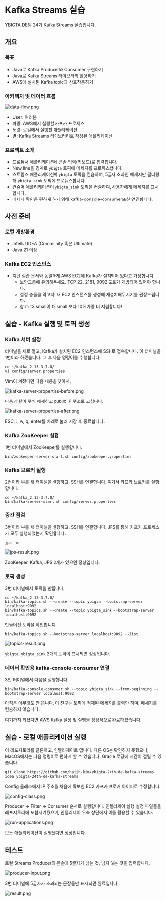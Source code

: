 # Kafka Streams 실습

YBIGTA DE팀 24기 Kafka Streams 실습입니다.

## 개요

### 목표

- Java로 Kafka Producer와 Consumer 구현하기
- Java로 Kafka Streams 라이브러리 활용하기
- AWS에 설치된 Kafka topic과 상호작용하기

### 아키텍처 및 데이터 흐름

![data-flow.png](docs/resources/data-flow.png)

- User: 여러분
- 파랑: AWS에서 실행할 카프카 프로세스
- 노랑: 로컬에서 실행할 애플리케이션
- 별: Kafka Streams 라이브러리로 작성된 애플리케이션

### 프로젝트 소개

- 프로듀서 애플리케이션에 콘솔 입력(키보드)로 입력합니다.
- New line을 경계로 `ybigta` 토픽에 메세지를 프로듀스합니다.
- 스트림즈 애플리케이션이 `ybigta` 토픽을 컨슘하여, 5글자 초과인 메세지만 필터링해 `ybigta_sink` 토픽에 프로듀스합니다.
- 컨슈머 애플리케이션이 `ybigta_sink` 토픽을 컨슘하여, 사용자에게 메세지를 표시합니다.
- 메세지 확인을 편하게 하기 위해 kafka-console-consumer또한 연결합니다.

## 사전 준비

### 로컬 개발환경

- IntelliJ IDEA (Community 혹은 Ultimate)
- Java 21 이상

### Kafka EC2 인스턴스

- 지난 실습 문서와 동일하게 AWS EC2에 Kafka가 설치되어 있다고 가정합니다.
    - 보안그룹에 유의해주세요. TCP 22, 2181, 9092 포트가 개방되어 있어야 합니다.
    - 설정 충돌을 막고자, 새 EC2 인스턴스를 생성해 재설치해두시기를 권장드립니다.
    - 참고: t3.small이 t2.small 보다 10%가량 더 저렴합니다!

## 실습 - Kafka 실행 및 토픽 생성

### Kafka 서버 설정

터미널을 새로 열고, Kafka가 설치된 EC2 인스턴스에 SSH로 접속합니다.
이 터미널을 1번이라 하겠습니다.
그 후 다음 명령어를 수행합니다.

```shell
cd ~/kafka_2.13-3.7.0/
vi config/server.properties
```

Vim이 켜졌다면 다음 내용을 찾아서,

![kafka-server-properties-before.png](docs/resources/kafka-server-properties-before.png)

다음과 같이 주석 해제하고 public IP 주소로 고칩니다.

![kafka-server-properties-after.png](docs/resources/kafka-server-properties-after.png)

ESC, :, w, q, enter를 차례로 눌러 저장 후 종료합니다.

### Kafka ZooKeeper 실행

1번 터미널에서 ZooKeeper를 실행합니다.

```shell
bin/zookeeper-server-start.sh config/zookeeper.properties
```

### Kafka 브로커 실행

2번이라 부를 새 터미널을 실행하고, SSH를 연결합니다.
여기서 카프카 브로커를 실행합니다.

```shell
cd ~/kafka_2.13-3.7.0/
bin/kafka-server-start.sh config/server.properties
```

### 중간 점검

3번이라 부를 새 터미널을 실행하고, SSH를 연결합니다.
JPS를 통해 카프카 프로세스가 모두 실행되었는지 확인합니다.

```shell
jps -m
```

![jps-result.png](docs/resources/jps-result.png)

ZooKeeper, Kafka, JPS 3개가 있으면 정상입니다.

### 토픽 생성

3번 터미널에서 토픽을 만듭니다.

```shell
cd ~/kafka_2.13-3.7.0/
bin/kafka-topics.sh --create --topic ybigta --bootstrap-server localhost:9092
bin/kafka-topics.sh --create --topic ybigta_sink --bootstrap-server localhost:9092
```

만들어진 토픽을 확인합니다.

```shell
bin/kafka-topics.sh --bootstrap-server localhost:9092 --list
```

![topics-result.png](docs/resources/topics-result.png)

`ybigta`, `ybigta_sink` 2개의 토픽이 표시되면 정상입니다.

### 데이터 확인용 kafka-console-consumer 연결

3번 터미널에서 다음을 실행합니다.

```shell
bin/kafka-console-consumer.sh --topic ybigta_sink --from-beginning --bootstrap-server localhost:9092
```

아직은 아무것도 안 뜹니다.
이 친구는 토픽에 적재된 메세지를 출력만 하며, 메세지를 컨슘하지 않습니다.

여기까지 되셨다면 AWS Kafka 설정 및 실행을 정상적으로 완료하셨습니다.

## 실습 - 로컬 애플리케이션 실행

이 레포지토리를 클론하고, 인텔리제이로 엽니다.
다른 OS는 확인하지 못했으나, MacOS에서는 다음 명령어로 편하게 할 수 있습니다.
Gradle 로딩에 시간이 걸릴 수 있습니다.

```shell
git clone https://github.com/hajin-kim/ybigta-24th-de-kafka-streams
idea ybigta-24th-de-kafka-streams
```

Config 클래스에서 IP 주소를 처음에 확보한 EC2 카프카 브로커 아이피로 수정합니다.

![config-class.png](docs/resources/config-class.png)

Producer → Filter → Consumer 순서로 실행합니다.
인텔리제이 실행 설정 파일들을 레포지토리에 포함시켜뒀으며, 인텔리제이 우측 상단에서 이를 활용할 수 있습니다.

![run-applications.png](docs/resources/run-applications.png)

모든 애플리케이션이 실행됐다면 정상입니다.

## 테스트

로컬 Streams Producer의 콘솔에 5글자가 넘는 것, 넘지 않는 것을 입력합니다.

![producer-input.png](docs/resources/producer-input.png)

3번 터미널에 5글자가 초과되는 문장들만 표시되면 완료입니다.

![result.png](docs/resources/result.png)
